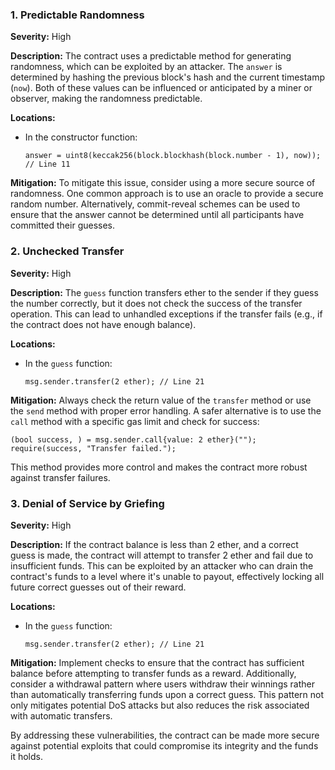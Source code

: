 ### 1. **Predictable Randomness**

**Severity:**
High

**Description:**
The contract uses a predictable method for generating randomness, which can be exploited by an attacker. The `answer` is determined by hashing the previous block's hash and the current timestamp (`now`). Both of these values can be influenced or anticipated by a miner or observer, making the randomness predictable.

**Locations:**

- In the constructor function:
  ```solidity
  answer = uint8(keccak256(block.blockhash(block.number - 1), now)); // Line 11
  ```

**Mitigation:**
To mitigate this issue, consider using a more secure source of randomness. One common approach is to use an oracle to provide a secure random number. Alternatively, commit-reveal schemes can be used to ensure that the answer cannot be determined until all participants have committed their guesses.

### 2. **Unchecked Transfer**

**Severity:**
High

**Description:**
The `guess` function transfers ether to the sender if they guess the number correctly, but it does not check the success of the transfer operation. This can lead to unhandled exceptions if the transfer fails (e.g., if the contract does not have enough balance).

**Locations:**

- In the `guess` function:
  ```solidity
  msg.sender.transfer(2 ether); // Line 21
  ```

**Mitigation:**
Always check the return value of the `transfer` method or use the `send` method with proper error handling. A safer alternative is to use the `call` method with a specific gas limit and check for success:
```solidity
(bool success, ) = msg.sender.call{value: 2 ether}("");
require(success, "Transfer failed.");
```
This method provides more control and makes the contract more robust against transfer failures.

### 3. **Denial of Service by Griefing**

**Severity:**
High

**Description:**
If the contract balance is less than 2 ether, and a correct guess is made, the contract will attempt to transfer 2 ether and fail due to insufficient funds. This can be exploited by an attacker who can drain the contract's funds to a level where it's unable to payout, effectively locking all future correct guesses out of their reward.

**Locations:**

- In the `guess` function:
  ```solidity
  msg.sender.transfer(2 ether); // Line 21
  ```

**Mitigation:**
Implement checks to ensure that the contract has sufficient balance before attempting to transfer funds as a reward. Additionally, consider a withdrawal pattern where users withdraw their winnings rather than automatically transferring funds upon a correct guess. This pattern not only mitigates potential DoS attacks but also reduces the risk associated with automatic transfers.

By addressing these vulnerabilities, the contract can be made more secure against potential exploits that could compromise its integrity and the funds it holds.